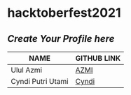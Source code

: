 # hacktoberfest2021

## _Create Your Profile here_

| NAME | GITHUB LINK |
| ----- | ----------- |
| Ulul Azmi | [AZMI](https://github.com/azmi155) |
| Cyndi Putri Utami | [Cyndi](https://github.com/cyndiputriutami09) |
